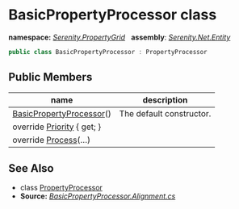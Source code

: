 # BasicPropertyProcessor class
**namespace:** *[Serenity.PropertyGrid](../README.md#serenity.propertygrid-namespace)*   **assembly**: *[Serenity.Net.Entity](../README.md)*

```csharp
public class BasicPropertyProcessor : PropertyProcessor
```

## Public Members

| name | description |
| --- | --- |
| [BasicPropertyProcessor](BasicPropertyProcessor/BasicPropertyProcessor.md)() | The default constructor. |
| override [Priority](BasicPropertyProcessor/Priority.md) { get; } |  |
| override [Process](BasicPropertyProcessor/Process.md)(…) |  |

## See Also

* class [PropertyProcessor](PropertyProcessor.md)
* **Source:** *[BasicPropertyProcessor.Alignment.cs](https://github.com/serenity-is/Serenity/blob/master/src/Serenity.Net.Entity/PropertyGrid/BasicPropertyProcessor/BasicPropertyProcessor.Alignment.cs)*